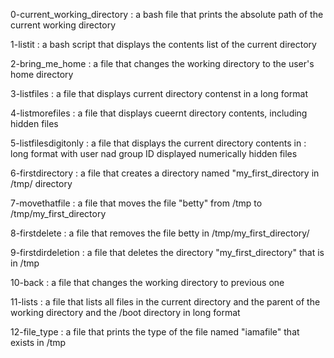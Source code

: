 0-current_working_directory : a bash file that prints the absolute path of the current working directory

1-listit : a bash script that displays the contents list of the current directory

2-bring_me_home : a file that changes the working directory to the user's home directory

3-listfiles : a file that displays current directory contenst in a long format

4-listmorefiles : a file that displays cueernt directory contents, including hidden files

5-listfilesdigitonly : a file that displays the current directory contents in : 
	long format
	with user nad group ID displayed numerically
	hidden files

6-firstdirectory : a file that creates a directory named "my_first_directory in /tmp/ directory

7-movethatfile : a file that moves the file "betty" from /tmp to /tmp/my_first_directory

8-firstdelete : a file that removes the file betty in /tmp/my_first_directory/

9-firstdirdeletion : a file that deletes the directory "my_first_directory" that is in /tmp

10-back : a file that changes the working directory to previous one

11-lists : a file that lists all files in the current directory and the parent of the working directory and the /boot directory in long format

12-file_type : a file that prints the type of the file named "iamafile" that exists in /tmp


